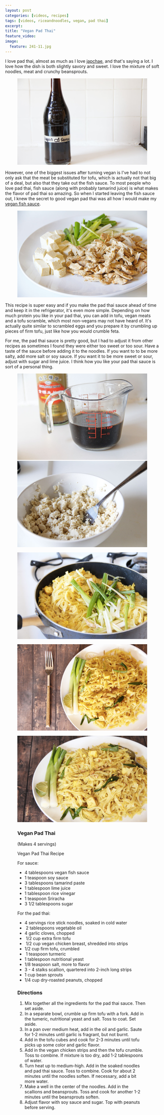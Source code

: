 ```yaml
---
layout: post
categories: [videos, recipes]
tags: [videos, riceandnoodles, vegan, pad thai]
excerpt: 
title: "Vegan Pad Thai"
feature_video: 
image:
  feature: 241-11.jpg
---
```


I love pad thai, almost as much as I love [japchae](http://eastmeetskitchen.com/videos/recipes/japchae-korean-stirfry-noodles/), and that's saying a lot.  I love how the dish is both slightly savory and sweet.  I love the mixture of soft noodles, meat and crunchy beansprouts.

<figure>
    <img src="/images/241-5.jpg">
</figure> 

However, one of the biggest issues after turning vegan is I've had to not only ask that the meat be substituted for tofu, which is actually not that big of a deal, but also that they take out the fish sauce.  To most people who love pad thai, fish sauce (along with probably tamarind juice) is what makes the flavor of pad thai so amazing.  So when I started leaving the fish sauce out, I knew the secret to good vegan pad thai was all how I would make my [vegan fish sauce](http://eastmeetskitchen.com/videos/recipes/the-ultimate-vegan-fish-sauce/).

<figure>
    <img src="/images/241-7.jpg">
</figure> 

This recipe is super easy and if you make the pad thai sauce ahead of time and keep it in the refrigerator, it's even more simple.  Depending on how much protein you like in your pad thai, you can add in tofu, vegan meats and a tofu scramble, which most non-vegans may not have heard of.  It's actually quite similar to scrambled eggs and you prepare it by crumbling up pieces of firm tofu, just like how you would crumble feta.

For me, the pad thai sauce is pretty good, but I had to adjust it from other recipes as sometimes I found they were either too sweet or too sour.  Have a taste of the sauce before adding it to the noodles.  If you want to to be more salty, add more salt or soy sauce.  If you want it to be more sweet or sour, adjust with sugar and lime juice.  I think how you like your pad thai sauce is sort of a personal thing. 

<figure class="half">
<img src="/images/241-6.jpg">
<img src="/images/241-8.jpg">
</figure>

<figure>
    <img src="/images/241-10.jpg">
</figure> 

<figure>
    <img src="/images/241-3.jpg">
</figure> 

<figure>
    <img src="/images/241-1.jpg">
</figure> 

<figure class="ingredients" markdown="1">

### Vegan Pad Thai

(Makes 4 servings)

Vegan Pad Thai Recipe

For sauce: 

- 4 tablespoons vegan fish sauce
- 1 teaspoon soy sauce 
- 3 tablespoons tamarind paste 
- 1 tablespoon lime juice 
- 1 tablespoon rice vinegar 
- 1 teaspoon Sriracha 
- 3 1/2 tablespoons sugar

For the pad thai:

- 4 servings rice stick noodles, soaked in cold water
-  2 tablespoons vegetable oil 
- 4 garlic cloves, chopped
-  1/2 cup extra firm tofu
-  1/2 cup vegan chicken breast, shredded into strips
- 1/2 cup firm tofu, crumbled
-  1 teaspoon turmeric
- 1 tablespoon nutritional yeast
- 1/8 teaspoon salt, more to flavor
- 3 - 4 stalks scallion, quartered into 2-inch long strips 
- 1 cup bean sprouts 
- 1/4 cup dry-roasted peanuts, chopped


</figure>

<figure class="directions" markdown="1">

### Directions

1. Mix together all the ingredients for the pad thai sauce.  Then set aside.
2. In a separate bowl, crumble up firm tofu with a fork.  Add in the tumeric, nutritional yeast and salt.  Toss to coat.  Set aside.
3. In a pan over medium heat, add in the oil and garlic.  Saute for 1-2 minutes until garlic is fragrant, but not burnt.
4. Add in the tofu cubes and cook for 2-3 minutes until tofu picks up some color and garlic flavor.
5. Add in the vegan chicken strips and then the tofu crumble.  Toss to combine.  If mixture is too dry, add 1-2 tablespoons of water.
6. Turn heat up to medium-high.  Add in the soaked noodles and pad thai sauce.  Toss to combine.  Cook for about 2 minutes until the noodles soften.  If necessary, add a bit more water.
7. Make a well in the center of the noodles.  Add in the scallions and beansprouts.  Toss and cook for another 1-2 minutes until the beansprouts soften.
8. Adjust flavor with soy sauce and sugar.  Top with peanuts before serving.
</figure>


